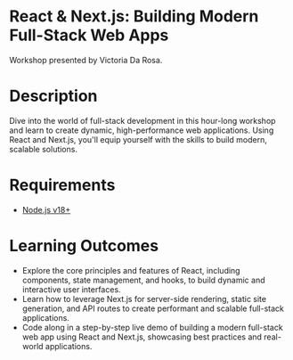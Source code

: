 # React &amp; Next.js: Building Modern Full-Stack Web Apps

Workshop presented by Victoria Da Rosa.

# Description

Dive into the world of full-stack development in this hour-long workshop and learn to create dynamic, high-performance web applications. Using React and Next.js, you'll equip yourself with the skills to build modern, scalable solutions.

# Requirements

* [Node.js v18+](https://nodejs.org/en)

# Learning Outcomes

* Explore the core principles and features of React, including components, state management, and hooks, to build dynamic and interactive user interfaces.
* Learn how to leverage Next.js for server-side rendering, static site generation, and API routes to create performant and scalable full-stack applications.
* Code along in a step-by-step live demo of building a modern full-stack web app using React and Next.js, showcasing best practices and real-world applications.
